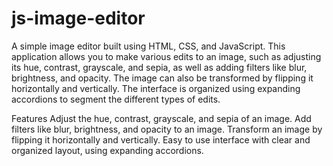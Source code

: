 # js-image-editor
A simple image editor built using HTML, CSS, and JavaScript. This application allows you to make various edits to an image, such as adjusting its hue, contrast, grayscale, and sepia, as well as adding filters like blur, brightness, and opacity. The image can also be transformed by flipping it horizontally and vertically. The interface is organized using expanding accordions to segment the different types of edits.

Features
Adjust the hue, contrast, grayscale, and sepia of an image.
Add filters like blur, brightness, and opacity to an image.
Transform an image by flipping it horizontally and vertically.
Easy to use interface with clear and organized layout, using expanding accordions.

